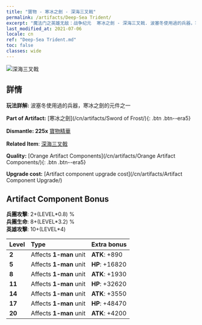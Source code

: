 ```yaml
---
title: "寶物 - 寒冰之劍 - 深海三叉戟"
permalink: /artifacts/Deep-Sea Trident/
excerpt: "魔法门之英雄无敌：战争纪元  寒冰之劍 - 深海三叉戟. 波塞冬使用過的兵器，寒冰之劍的元件之一"
last_modified_at: 2021-07-06
locale: cn
ref: "Deep-Sea Trident.md"
toc: false
classes: wide
---
```


 ![深海三叉戟](/images/t/artifact_40431.png)



## 詳情

 **玩法詳解:** 波塞冬使用過的兵器，寒冰之劍的元件之一

 **Part of Artifact:** [寒冰之劍](/cn/artifacts/Sword of Frost/){: .btn .btn--era5}

 **Dismantle: 225x** [寶物精華](/cn/Items/con_905/)

 **Related Item**: [深海三叉戟](/cn/Items/art_160/)

 **Quality:** [Orange Artifact Components](/cn/artifacts/Orange Artifact Components/){: .btn .btn--era5}

 **Upgrade cost:** [Artifact component upgrade cost](/cn/artifacts/Artifact Component Upgrade/)

## Artifact Component Bonus

  **兵團攻擊**: 2+(LEVEL\*0.8) %<br/>**兵團生命**: 8+(LEVEL\*3.2) %<br/>**英雄攻擊**: 10+(LEVEL\*4)

  |  Level  | Type |    Extra bonus  | 
  |:--------|:-----|:----------------| 
  | **2** | Affects **1-man** unit | **ATK**: +890 | 
  | **5** | Affects **1-man** unit | **HP**: +16820 | 
  | **8** | Affects **1-man** unit | **ATK**: +1930 | 
  | **11** | Affects **1-man** unit | **HP**: +32620 | 
  | **14** | Affects **1-man** unit | **ATK**: +3550 | 
  | **17** | Affects **1-man** unit | **HP**: +48470 | 
  | **20** | Affects **1-man** unit | **ATK**: +4200 | 

